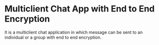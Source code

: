 # Multiclient Chat App with End to End Encryption
It is a multiclient chat application in which message can be sent to an individual or a group with end to end encryption. 

